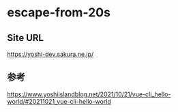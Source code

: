 # escape-from-20s

## Site URL
https://yoshi-dev.sakura.ne.jp/

## 参考
https://www.yoshiislandblog.net/2021/10/21/vue-cli_hello-world/#20211021_vue-cli-hello-world
